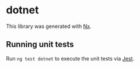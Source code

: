 # dotnet

This library was generated with [Nx](https://nx.dev).

## Running unit tests

Run `ng test dotnet` to execute the unit tests via [Jest](https://jestjs.io).
